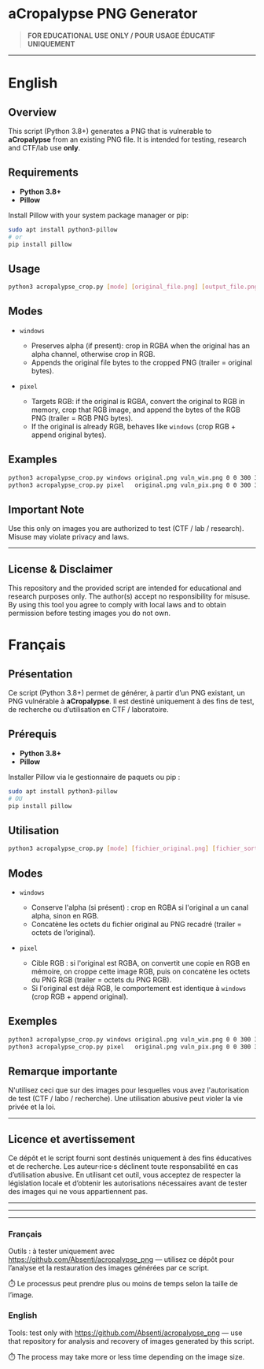 # aCropalypse PNG Generator

> **FOR EDUCATIONAL USE ONLY / POUR USAGE ÉDUCATIF UNIQUEMENT**

---

# English

## Overview
This script (Python 3.8+) generates a PNG that is vulnerable to **aCropalypse** from an existing PNG file. It is intended for testing, research and CTF/lab use **only**.

## Requirements
- **Python 3.8+**
- **Pillow**

Install Pillow with your system package manager or pip:

```bash
sudo apt install python3-pillow
# or
pip install pillow
```

## Usage
```bash
python3 acropalypse_crop.py [mode] [original_file.png] [output_file.png] left top right bottom
```

## Modes
- `windows`  
  - Preserves alpha (if present): crop in RGBA when the original has an alpha channel, otherwise crop in RGB.  
  - Appends the original file bytes to the cropped PNG (trailer = original bytes).

- `pixel`  
  - Targets RGB: if the original is RGBA, convert the original to RGB in memory, crop that RGB image, and append the bytes of the RGB PNG (trailer = RGB PNG bytes).  
  - If the original is already RGB, behaves like `windows` (crop RGB + append original bytes).

## Examples
```bash
python3 acropalypse_crop.py windows original.png vuln_win.png 0 0 300 300
python3 acropalypse_crop.py pixel   original.png vuln_pix.png 0 0 300 300
```

## Important Note
Use this only on images you are authorized to test (CTF / lab / research). Misuse may violate privacy and laws.

---

## License & Disclaimer
This repository and the provided script are intended for educational and research purposes only. The author(s) accept no responsibility for misuse. By using this tool you agree to comply with local laws and to obtain permission before testing images you do not own.

# Français

## Présentation
Ce script (Python 3.8+) permet de générer, à partir d’un PNG existant, un PNG vulnérable à **aCropalypse**. Il est destiné uniquement à des fins de test, de recherche ou d’utilisation en CTF / laboratoire.

## Prérequis
- **Python 3.8+**
- **Pillow**

Installer Pillow via le gestionnaire de paquets ou pip :

```bash
sudo apt install python3-pillow
# OU
pip install pillow
```

## Utilisation
```bash
python3 acropalypse_crop.py [mode] [fichier_original.png] [fichier_sortie.png] left top right bottom
```

## Modes
- `windows`  
  - Conserve l'alpha (si présent) : crop en RGBA si l'original a un canal alpha, sinon en RGB.  
  - Concatène les octets du fichier original au PNG recadré (trailer = octets de l’original).

- `pixel`  
  - Cible RGB : si l'original est RGBA, on convertit une copie en RGB en mémoire, on croppe cette image RGB, puis on concatène les octets du PNG RGB (trailer = octets du PNG RGB).  
  - Si l'original est déjà RGB, le comportement est identique à `windows` (crop RGB + append original).

## Exemples
```bash
python3 acropalypse_crop.py windows original.png vuln_win.png 0 0 300 300
python3 acropalypse_crop.py pixel   original.png vuln_pix.png 0 0 300 300
```

## Remarque importante
N'utilisez ceci que sur des images pour lesquelles vous avez l'autorisation de test (CTF / labo / recherche). Une utilisation abusive peut violer la vie privée et la loi.

---

## Licence et avertissement

Ce dépôt et le script fourni sont destinés uniquement à des fins éducatives et de recherche. Les auteur·rice·s déclinent toute responsabilité en cas d’utilisation abusive. En utilisant cet outil, vous acceptez de respecter la législation locale et d’obtenir les autorisations nécessaires avant de tester des images qui ne vous appartiennent pas.

---
---
---
### Français

Outils : à tester uniquement avec https://github.com/Absenti/acropalypse_png
 — utilisez ce dépôt pour l’analyse et la restauration des images générées par ce script.

⏱️ Le processus peut prendre plus ou moins de temps selon la taille de l’image.


### English

Tools: test only with https://github.com/Absenti/acropalypse_png
 — use that repository for analysis and recovery of images generated by this script.

⏱️ The process may take more or less time depending on the image size.